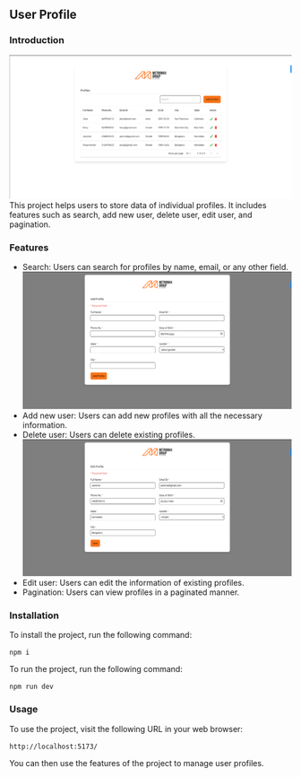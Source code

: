 ## User Profile

### Introduction

![image](https://github.com/div-vik/metromax-group/blob/main/src/assets/Screenshot%20from%202023-09-18%2002-10-03.png?raw=true)
This project helps users to store data of individual profiles. It includes features such as search, add new user, delete user, edit user, and pagination.

### Features

- Search: Users can search for profiles by name, email, or any other field.
  ![image](https://github.com/div-vik/metromax-group/blob/main/src/assets/Screenshot%20from%202023-09-18%2002-10-13.png?raw=true)
- Add new user: Users can add new profiles with all the necessary information.
- Delete user: Users can delete existing profiles.
  ![image](https://github.com/div-vik/metromax-group/blob/main/src/assets/Screenshot%20from%202023-09-18%2002-12-11.png?raw=true)
- Edit user: Users can edit the information of existing profiles.
- Pagination: Users can view profiles in a paginated manner.

### Installation

To install the project, run the following command:

```
npm i
```

To run the project, run the following command:

```
npm run dev
```

### Usage

To use the project, visit the following URL in your web browser:

```
http://localhost:5173/
```

You can then use the features of the project to manage user profiles.

